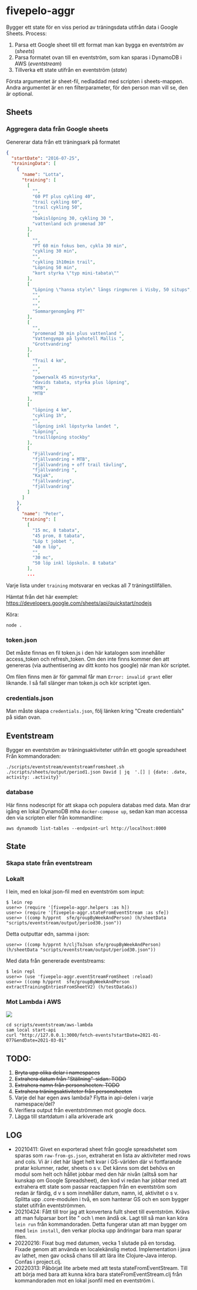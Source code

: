 # fivepelo-aggr
Bygger ett state för en viss period av träningsdata utifrån data i Google Sheets.
Process:
 1. Parsa ett Google sheet till ett format man kan bygga en eventström av (_sheets_)
 2. Parsa formatet ovan till en eventström, som kan sparas i DynamoDB i AWS (_eventstream_)
 3. Tillverka ett state utifrån en eventström (_state_)

Första argumentet är sheet-fil, nedladdad med scripten i sheets-mappen. Andra argumentet är en ren filterparameter, för den person man vill se, den är optional.

## Sheets
### Aggregera data från Google sheets
Genererar data från ett träningsark på formatet

```json
{
  "startDate": "2016-07-25",
  "trainingData": [
    {
      "name": "Lotta",
      "training": [
        [
          "",
          "60 PT plus cykling 40",
          "trail cykling 60",
          "trail cykling 50",
          "",
          "bakislöpning 30, cykling 30 ",
          "vattenland och promenad 30"
        ],
        [
          "",
          "PT 60 min fokus ben, cykla 30 min",
          "cykling 30 min",
          "",
          "cykling 1h10min trail",
          "Löpning 50 min",
          "kort styrka \"typ mini-tabata\""
        ],
        [
          "Löpning \"hansa style\" längs ringmuren i Visby, 50 situps",
          "",
          "",
          "",
          "Sommargenomgång PT"
        ],
        [
          "",
          "promenad 30 min plus vattenland ",
          "Vattengympa på lyxhotell Mallis ",
          "Grottvandring"
        ],
        [
          "Trail 4 km",
          "",
          "",
          "powerwalk 45 min+styrka",
          "davids tabata, styrka plus löpning",
          "MTB",
          "MTB"
        ],
        [
          "löpning 4 km",
          "cykling 1h",
          "",
          "löpning inkl löpstyrka landet ",
          "Löpning",
          "traillöpning stockby"
        ],
        [
          "Fjällvandring",
          "fjällvandring + MTB",
          "fjällvandring + off trail tävling",
          "fjällvandring ",
          "Kajak",
          "fjällvandring",
          "fjällvandring"
        ]
      ]
    },
    {
      "name": "Peter",
      "training": [
        [
          "15 mc, 8 tabata",
          "45 prom, 8 tabata",
          "Löp t jobbet ",
          "40 m löp",
          "",
          "30 mc",
          "50 löp inkl löpskoln. 8 tabata"
        ],
        ...
```

Varje lista under `training` motsvarar en veckas all 7 träningstillfällen. 

Hämtat från det här exemplet:
https://developers.google.com/sheets/api/quickstart/nodejs

Köra:

```
node .
```

### token.json
Det måste finnas en fil token.js i den här katalogen som innehåller access_token och refresh_token.
Om den inte finns kommer den att genereras (via authentisering av ditt konto hos google) när man kör scriptet.

Om filen finns men är för gammal får man `Error: invalid grant` eller liknande.
I så fall slänger man token.js och kör scriptet igen.

### credentials.json
Man måste skapa `credentials.json`, följ länken kring "Create credentials" på sidan ovan.

## Eventstream      
Bygger en eventström av träningsaktiviteter utifrån ett google spreadsheet
Från kommandoraden:
```shell
./scripts/eventstream/eventstreamfromsheet.sh ./scripts/sheets/output/period1.json David | jq  '.[] | {date: .date, activity: .activity}'
```

### database
Här finns nodescript för att skapa och populera databas med data.
Man drar igång en lokal DynamoDB mha `docker-compose up`, sedan kan man accessa den via scripten eller från kommandline:

`aws dynamodb list-tables --endpoint-url http://localhost:8000 `

## State
### Skapa state från eventstream
### Lokalt
    
I lein, med en lokal json-fil med en eventström som input:


```shell
$ lein rep
user=> (require '[fivepelo-aggr.helpers :as h])
user=> (require '[fivepelo-aggr.stateFromEventStream :as sfe])
user=> ((comp h/pprnt  sfe/groupByWeekAndPerson) (h/sheetData "scripts/eventstream/output/period30.json"))

```
Detta outputtar edn, samma i json:
```shell
user=> ((comp h/pprnt h/cljToJson sfe/groupByWeekAndPerson) (h/sheetData "scripts/eventstream/output/period30.json"))
```

Med data från genererade eventstreams:
```shell
$ lein repl
user=> (use 'fivepelo-aggr.eventStreamFromSheet :reload)
user=> ((comp h/pprnt  sfe/groupByWeekAndPerson  extractTrainingEntriesFromSheetV2) (h/testDataGs))
```
### Mot Lambda i AWS


![](doc/bilder/IMG_0779.jpg)
```
cd scripts/eventstream/aws-lambda 
sam local start-api
curl "http://127.0.0.1:3000/fetch-events?startDate=2021-01-077&endDate=2021-03-01"
```

## TODO:
1. ~~Bryta upp olika delar i namespaces~~ 
2. ~~Extrahera datum från "Ställning"-sidan: TODO~~
3. ~~Extrahera namn från personsheeten: TODO~~
4. ~~Extrahera träningsaktiviteter från personsheeten~~
5. Varje del har egen aws lambda? Flytta in api-delen i varje namespace/del?
6. Verifiera output från eventströmmen mot google docs.
7. Lägga till startdatum i alla arkiverade ark

## LOG
 * 20210411: Givet en exporterad sheet från google spreadshetet som sparas som `raw-from-gs.json`, extraherat en lista av aktiviteter med rows and cols. Vi är i det här läget helt kvar i GS-världen där vi fortfarande pratar kolumner, rader, sheets o s v. Det känns som det behövs en modul  som helt och hållet jobbar med den här nivån (alltså som har kunskap om Google Spreadsheet), den kod vi redan har jobbar med att extrahera ett state som passar reactappen från en eventström som redan är färdig, d v s som innehåller datum, namn, id, aktivitet o s v. Splitta upp .core-modulen i två, en som hanterar GS och en som bygger statet utifrån eventströmmen.
 * 20210424: Fått till tror jag att konvertera fullt sheet till eventström. Krävs att man fulparsar bort lite " och \ men ändå ok. Lagt till så man kan köra `lein run` från kommandoraden. Detta fungerar utan att man bygger om med `lein install`, den verkar plocka upp ändringar bara man sparar filen. 
 * 20220216: Fixat bug med datumen, vecka 1 slutade på en torsdag. Fixade genom att använda en localekänslig metod. Implementation i java av lathet, men gav också chans till att lära lite Clojure-Java interop. Confas i project.clj.
 * 20220313: Påbörjat lite arbete med att testa stateFromEventStream. Till att börja med bara att kunna köra bara stateFromEventStream.clj från kommandoraden mot en lokal jsonfil med en eventström i.
